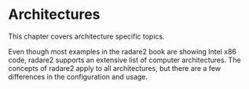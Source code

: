 Architectures
=============

This chapter covers architecture specific topics.

Even though most examples in the radare2 book are showing Intel x86 code,
radare2 supports an extensive list of computer architectures. The concepts
of radare2 apply to all architectures, but there are a few differences in
the configuration and usage.
